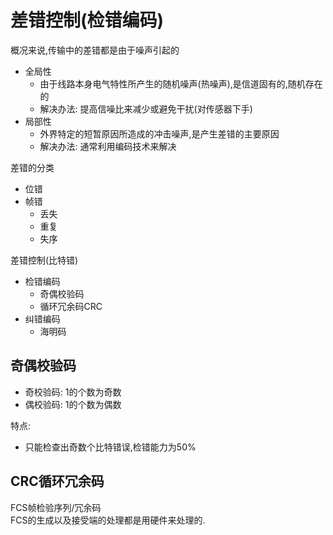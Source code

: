 # 差错控制(检错编码)

概况来说,传输中的差错都是由于噪声引起的

- 全局性
  - 由于线路本身电气特性所产生的随机噪声(热噪声),是信道固有的,随机存在的
  - 解决办法: 提高信噪比来减少或避免干扰(对传感器下手)
- 局部性
  - 外界特定的短暂原因所造成的冲击噪声,是产生差错的主要原因
  - 解决办法: 通常利用编码技术来解决

差错的分类

- 位错
- 帧错
  - 丢失
  - 重复
  - 失序

差错控制(比特错)

- 检错编码
  - 奇偶校验码
  - 循环冗余码CRC
- 纠错编码
  - 海明码

## 奇偶校验码

- 奇校验码: 1的个数为奇数
- 偶校验码: 1的个数为偶数

特点:

- 只能检查出奇数个比特错误,检错能力为50%


## CRC循环冗余码

FCS帧检验序列/冗余码  
FCS的生成以及接受端的处理都是用硬件来处理的.
